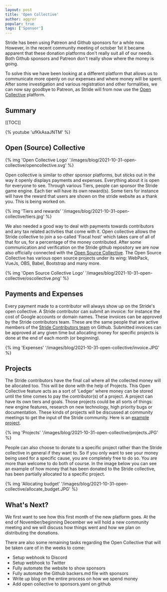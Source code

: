```yaml
---
layout: post
title: 'Open Collective'
author: aggror
popular: true
tags: ['Sponsor']
---
```


Stride has been using Patreon and Github sponsors for a while now. However, in the recent community meeting of october 1st it became apparent that these donation platforms don't really suit all of our needs. Both Github sponsors and Patreon don't really show where the money is going.
<!-- excerpt -->

To solve this we have been looking at a different platform that allows us to communicate more openly on our expenses and where money will be spent. After some investigation and various registration and other formalities, we can now say goodbye to Patreon, as Stride will from now use the [Open Collective](https://opencollective.com/stride3d) platform.

## Summary

[[TOC]]

{% youtube 'ufKkAsaJNTM' %}

## Open (Source) Collective

{% img 'Open Collective Logo' '/images/blog/2021-10-31-open-collective/opencollective.svg' %}

Open collective is similar to other sponsor platforms, but sticks out in the way it openly displays payments and expenses. Everything about it is open for everyone to see. Through various Tiers, people can sponsor the Stride game engine. Each tier will have its own reward(s). Some tiers for instance will have the reward that users are shown on the stride website as a thank you. This is being worked on.

{% img 'Tiers and rewards' '/images/blog/2021-10-31-open-collective/tiers.jpg' %}

We also needed a good way to deal with payments towards contributors and any tax related activities that come with it. Open collective allows the Stride collective to join a so-called 'Fiscal host' which takes care of all of that for us, for a percentage of the money contributed. After some communication and verification on the Stride github repository we are now also officially connected with the [Open Source Collective](https://www.oscollective.org/). The Open Source Collective has various open source projects under its wing: WebPack, VueJs, OBS, Babel, Bootstrap and many more.

{% img 'Open Source Collective Logo' '/images/blog/2021-10-31-open-collective/oscollective.png' %}


## Payments and Expenses
Every payment made to a contributor will always show up on the Stride's open collective. A Stride contributor can submit an invoice: for instance the cost of Google accounts or domain names. These invoices can be approved by the Stride contributors team. These are the same people that are active members of the [Stride Contributors team](https://github.com/orgs/stride3d/people) on Github. Submitted invoices can be approved at any given time but allocating money for specific projects is done at the end of each month (or beginning).

{% img 'Expenses' '/images/blog/2021-10-31-open-collective/invoice.JPG' %}

## Projects
The Stride contributors have the final call where all the collected money will be allocated too. This will be done with the help of Projects. This Open Collective feature acts as a sort of 'Ledger' where money can be stored until the time comes to pay the contributor(s) of a project. A project can have its own tiers and goals. Those projects could be all sorts of things: new engine features, research on new technology, high priority bugs or documentation. These kinds of projects will be discussed at community meetings to get the input of the Stride community. Here is an [example project](https://opencollective.com/stride3d/projects/stride-intermediate-tutorials).

{% img 'Projects' '/images/blog/2021-10-31-open-collective/projects.JPG' %}

People can also choose to donate to a specific project rather than the Stride collective in general if they want to. So if you only want to see your money being used for a specific cause, you are completely free to do so. You are more than welcome to do both of course. In the image below you can see an example of how money that has been donated to the Stride collective, has been partially allocated to a specific project.

{% img 'Allocating budget' '/images/blog/2021-10-31-open-collective/allocate_budget.JPG' %}

## What's Next?
We first want to see how this first month of the new platform goes. At the end of November/beginning December we will hold a new community meeting and we will discuss how things went and how we plan on distributing the donations.

There are also some remaining tasks regarding the Open Collective that will be taken care of in the weeks to come:

* Setup webhook to Discord
* Setup webhook to Twitter
* Fully automate the website to show sponsors
* Fully automate the Github backers.md file with sponsors
* Write up blog on the entire process on how we spend money
* Add open collective to sponsors.yaml on github
